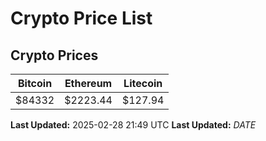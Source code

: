 # Crypto Price List

## Crypto Prices
| Bitcoin | Ethereum | Litecoin |
| ------- | -------- | -------- |
| $84332 | $2223.44 | $127.94 |
**Last Updated:** 2025-02-28 21:49 UTC
**Last Updated:** $DATE$
